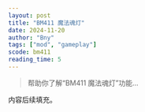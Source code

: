 ```yaml
---
layout: post
title: "BM411 魔法魂灯"
date: 2024-11-20
author: "Bny"
tags: ["mod", "gameplay"]
scode: bm411
reading_time: 5
---
```


> 帮助你了解“BM411 魔法魂灯”功能...

内容后续填充。
